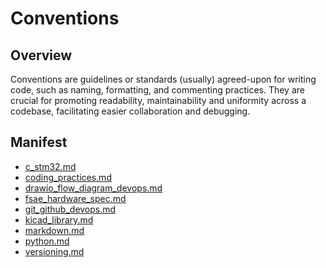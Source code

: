 # Conventions

## Overview

Conventions are guidelines or standards (usually) agreed-upon for writing code,
such as naming, formatting, and commenting practices. They are crucial for
promoting readability, maintainability and uniformity across a codebase,
facilitating easier collaboration and debugging.

## Manifest

- [c_stm32.md](c_stm32.md)
- [coding_practices.md](coding_practices.md)
- [drawio_flow_diagram_devops.md](drawio_flow_diagram_devops.md)
- [fsae_hardware_spec.md](fsae_hardware_spec.md)
- [git_github_devops.md](git_github_devops.md)
- [kicad_library.md](kicad_library.md)
- [markdown.md](markdown.md)
- [python.md](python.md)
- [versioning.md](versioning.md)
